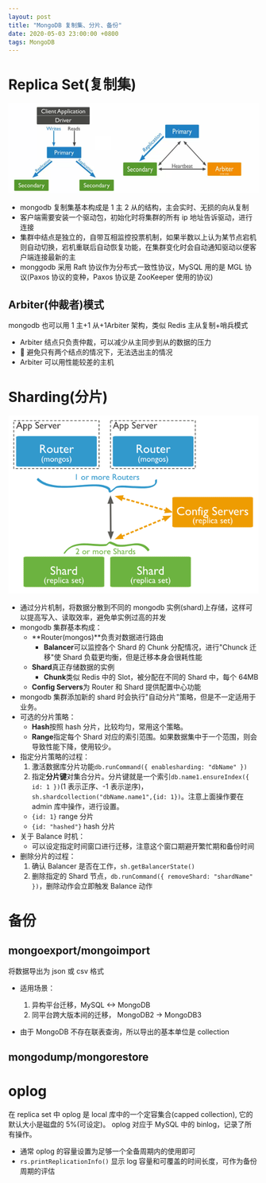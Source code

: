 ```yaml
---
layout: post
title: "MongoDB 复制集、分片、备份"
date: 2020-05-03 23:00:00 +0800
tags: MongoDB
---
```


# Replica Set(复制集)

![MongoDB](/assets/images/2020-05-03-MongoDB_Sharding_2.png)

- mongodb 复制集基本构成是 1 主 2 从的结构，主会实时、无损的向从复制
- 客户端需要安装一个驱动包，初始化时将集群的所有 ip 地址告诉驱动，进行连接
- 集群中结点是独立的，自带互相监控投票机制，如果半数以上认为某节点宕机则自动切换，宕机重联后自动恢复功能，在集群变化时会自动通知驱动以便客户端连接最新的主
- monggodb 采用 Raft 协议作为分布式一致性协议，MySQL 用的是 MGL 协议(Paxos 协议的变种，Paxos 协议是 ZooKeeper 使用的协议)

## Arbiter(仲裁者)模式

mongodb 也可以用 1 主+1 从+1Arbiter 架构，类似 Redis 主从复制+哨兵模式

- Arbiter 结点只负责仲裁，可以减少从主同步到从的数据的压力
-  避免只有两个结点的情况下，无法选出主的情况
- Arbiter 可以用性能较差的主机

# Sharding(分片)

![MongoDB](/assets/images/2020-05-03-MongoDB_Sharding_1.png)

- 通过分片机制，将数据分散到不同的 mongodb 实例(shard)上存储，这样可以提高写入、读取效率，避免单实例过高的并发
- mongodb 集群基本构成：
  - **Router(mongos)**负责对数据进行路由
    - **Balancer**可以监控各个 Shard 的 Chunk 分配情况，进行"Chunck 迁移"使 Shard 负载更均衡，但是迁移本身会很耗性能
  - **Shard**真正存储数据的实例
    - **Chunk**类似 Redis 中的 Slot，被分配在不同的 Shard 中，每个 64MB
  - **Config Servers**为 Router 和 Shard 提供配置中心功能
- mongodb 集群添加新的 shard 时会执行"自动分片"策略，但是不一定适用于业务。
- 可选的分片策略：
  - **Hash**按照 hash 分片，比较均匀，常用这个策略。
  - **Range**指定每个 Shard 对应的索引范围。如果数据集中于一个范围，则会导致性能下降，使用较少。
- 指定分片策略的过程：
  1. 激活数据库分片功能`db.runCommand({ enablesharding: "dbName" })`
  2. 指定**分片键**对集合分片。分片键就是一个索引`db.name1.ensureIndex({ id: 1 })`(1 表示正序、-1 表示逆序)，`sh.shardcollection("dbName.name1",{id: 1})`。注意上面操作要在 admin 库中操作，进行设置。
  - `{id: 1}` range 分片
  - `{id: "hashed"}` hash 分片
- 关于 Balance 时机：
  - 可以设定指定时间窗口进行迁移，注意这个窗口期避开繁忙期和备份时间
- 删除分片的过程：
  1. 确认 Balancer 是否在工作，`sh.getBalancerState()`
  2. 删除指定的 Shard 节点，`db.runCommand({ removeShard: "shardName" })`，删除动作会立即触发 Balance 动作

# 备份

## mongoexport/mongoimport

将数据导出为 json 或 csv 格式

- 适用场景：

  1. 异构平台迁移，MySQL <-> MongoDB
  2. 同平台跨大版本间的迁移， MongoDB2 -> MongoDB3

- 由于 MongoDB 不存在联表查询，所以导出的基本单位是 collection

## mongodump/mongorestore

# oplog

在 replica set 中 oplog 是 local 库中的一个定容集合(capped collection), 它的默认大小是磁盘的 5%(可设定)。
oplog 对应于 MySQL 中的 binlog，记录了所有操作。

- 通常 oplog 的容量设置为足够一个全备周期内的使用即可
- `rs.printReplicationInfo()` 显示 log 容量和可覆盖的时间长度，可作为备份周期的评估
